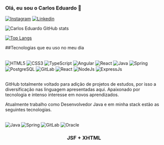 ### Olá, eu sou o Carlos Eduardo 🤙

[![Instagram](https://img.shields.io/badge/Instagram-E4405F?style=for-the-badge&logo=instagram&logoColor=white)](https://www.instagram.com/carloseduardolmartins/)
[![Linkedin](https://img.shields.io/badge/LinkedIn-0077B5?style=for-the-badge&logo=linkedin&logoColor=white)](https://www.linkedin.com/in/carlos-eduardo-leite-martins-25995620a/)

![Carlos Eduardo GitHub stats](https://github-readme-stats.vercel.app/api?username=CarlosEduardoDeveloper&show_icons=true&theme=cobalt)

[![Top Langs](https://github-readme-stats.vercel.app/api/top-langs/?username=CarlosEduardoDeveloper&layout=compact)](https://github.com/CarlosEduardoDeveloper/CarlosEduardoDeveloper)

##Tecnologias que eu uso no meu dia

<div style="display: inline_block"></br/>
    <img align ="center" alt="HTML5" src="https://img.shields.io/badge/HTML5-E34F26?style=for-the-badge&logo=html5&logoColor=white" >
    <img align ="center" alt="CSS3" src="https://img.shields.io/badge/CSS3-1572B6?style=for-the-badge&logo=css3&logoColor=white" />
    <img align ="center" alt="TypeScript" src="https://img.shields.io/badge/TypeScript-007ACC?style=for-the-badge&logo=typescript&logoColor=white"/>
    <img align ="center" alt="Angular" src="https://img.shields.io/badge/Angular-DD0031?style=for-the-badge&logo=angular&logoColor=white"/>
    <img align ="center" alt="React" src= "https://img.shields.io/badge/React-20232A?style=for-the-badge&logo=react&logoColor=61DAFB"/>
    <img align ="center" alt="Java" src="https://img.shields.io/badge/Java-ED8B00?style=for-the-badge&logo=java&logoColor=white" />
    <img align ="center" alt="Spring" src="https://img.shields.io/badge/Spring-6DB33F?style=for-the-badge&logo=spring&logoColor=white" />
    <img align ="center" alt="PostgreSQL" src="https://img.shields.io/badge/PostgreSQL-316192?style=for-the-badge&logo=postgresql&logoColor=white"/>
    <img align ="center" alt="GitLab" src="https://img.shields.io/badge/GitLab-330F63?style=for-the-badge&logo=gitlab&logoColor=white"/>
    <img align ="center" alt="React" src="https://img.shields.io/badge/React-20232A?style=for-the-badge&logo=react&logoColor=61DAFB"/>
    <img align ="center" alt="NodeJs" src="	https://img.shields.io/badge/Node.js-43853D?style=for-the-badge&logo=node.js&logoColor=white"/>
    <img align ="center" alt="ExpressJs" src="https://img.shields.io/badge/Express.js-404D59?style=for-the-badge"/>
    
</div><br/>

GitHub totalmente voltado para adição de projetos de estudos, por isso a diversificação nas linguagem apresentadas aqui.
Apaixonado por tecnologia e intenso interesse em novos aprendizados.

Atualmente trabalho como Desenvolvedor Java e em minha stack estão as seguintes tecnologias.
<div style="display: inline_block"></br/>
     <img align ="center" alt="Java" src="https://img.shields.io/badge/Java-ED8B00?style=for-the-badge&logo=java&logoColor=white" />
     <img align ="center" alt="Spring" src="https://img.shields.io/badge/Spring-6DB33F?style=for-the-badge&logo=spring&logoColor=white" />
     <img align ="center" alt="GitLab" src="https://img.shields.io/badge/GitLab-330F63?style=for-the-badge&logo=gitlab&logoColor=white"/>
     <img align ="center" alt="Oracle" src ="https://img.shields.io/badge/Oracle-F80000?style=for-the-badge&logo=Oracle&logoColor=white"/>  
     <h3 align ="center">JSF + XHTML</h3>
</div><br/>
